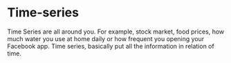# Time-series
Time Series are all around you. For example, stock market, food prices, how much water you use at home daily or how frequent you opening your Facebook app. Time series, basically put all the information in relation of time.
